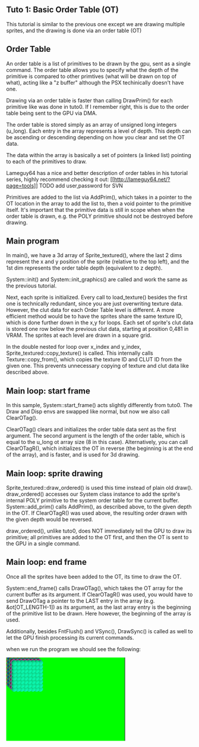## Tuto 1: Basic Order Table (OT)

This tutorial is similar to the previous one except we are
drawing multiple sprites, and the drawing is done via an
order table (OT)

## Order Table
An order table is a list of primitives to be drawn by the gpu,
sent as a single command. The order table allows you to 
specify what the depth of the primitive is compared to other
primtives (what will be drawn on top of what), acting like a
"z buffer" although the PSX techinically doesn't have one.

Drawing via an order table is faster than calling DrawPrim()
for each primitive like was done in tuto0. If I remember
right, this is due to the order table being sent to the GPU
via DMA.

The order table is stored simply as an array of unsigned
long integers (u_long). Each entry in the array represents
a level of depth. This depth can be ascending or descending
depending on how you clear and set the OT data.

The data within the array is basically a set of pointers
(a linked list) pointing to each of the primitives to
draw. 

Lameguy64 has a nice and better description of order tables
in his tutorial series, highly recommend checking it out:
[[http://lameguy64.net/?page=tools]] TODO add user,password
for SVN

Primitives are added to the list via AddPrim(), which
takes in a pointer to the OT location in the array
to add the list to, then a void pointer to the primitive
itself. It's important that the primitive data is still
in scope when when the order table is drawn, e.g. the
POLY primitive should not be destroyed before drawing.

## Main program

In main(), we have a 3d array of Sprite_textured(), where
the last 2 dims represent the x and y position of the sprite
(relative to the top left), and the 1st dim represents
the order table depth (equivalent to z depth).

System::init() and System::init_graphics() are called
and work the same as the previous tutorial.

Next, each sprite is initialized. Every call to load_texture()
besides the first one is technically redundant, since you
are just overwriting texture data. However, the clut data
for each Order Table level is different. A more efficient
method would be to have the sprites share the same
texture ID, which is done further down in the x,y for loops. 
Each set of
sprite's clut data is stored one row below the previous
clut data, starting at position 0,481 in VRAM. The sprites
at each level are drawn in a square grid.

In the double nested for loop over x_index and y_index,
Sprite_textured::copy_texture() is called. This internally
calls Texture::copy_from(), which copies the texture ID
and CLUT ID from the given one. This prevents unnecessary
copying of texture and clut data like described above.

## Main loop: start frame

In this sample, System::start_frame() acts slightly
differently from tuto0. The Draw and Disp envs are swapped
like normal, but now we also call ClearOTag().

ClearOTag() clears and initializes the order table
data sent as the first argument. The second argument
is the length of the order table, which is equal to
the u_long ot array size (8 in this case). Alternatively,
you can call ClearOTagR(), which initializes the OT in
reverse (the beginning is at the end of the array), and is
faster, and is used for 3d drawing.

## Main loop: sprite drawing

Sprite_textured::draw_ordered() is used this time
instead of plain old draw(). draw_ordered() accesses
our System class instance to add the sprite's internal
POLY primitive to the system order table for the current
buffer. System::add_prim() calls AddPrim(), as described
above, to the given depth in the OT. If ClearOTagR() was used
above, the resulting order drawn with the given depth
would be reversed. 

draw_ordered(), unlike tuto0, does NOT immediately tell
the GPU to draw its primitive; all primitives are
added to the OT first, and then the OT is sent to the GPU
in a single command.

## Main loop: end frame
Once all the sprites have been added to the OT, its time
to draw the OT.

System::end_frame() calls DrawOTag(), which takes
the OT array for the current buffer as its argument.
If ClearOTagR() was used, you would have to send
DrawOTag a pointer to the LAST entry in the array
(e.g. &ot[OT_LENGTH-1]) as its argument, as the last
array entry is the beginning of the primitive list to 
be drawn. Here however, the beginning of the array is
used.

Additionally, besides FntFlush() and VSync(), DrawSync()
is called as well to let the GPU finish processing its
current commands.

when we run the program we should see the following:

![Missing Screenshot](./screenshot.png "Tuto1 screenshot")

